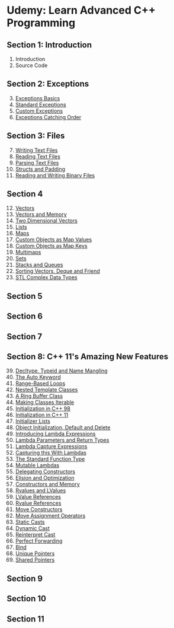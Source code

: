 # Udemy: Learn Advanced C++ Programming

## Section 1: Introduction

1. Introduction
2. Source Code

## Section 2: Exceptions

3. [Exceptions Basics](./BasicExceptions/)
4. [Standard Exceptions](./StandardExceptions/)
5. [Custom Exceptions](./CustomExceptions/)
6. [Exceptions Catching Order](./CatchingSubclassExceptions/)

## Section 3: Files

7. [Writing Text Files](./WritingTextFiles/)
8. [Reading Text Files](./ReadingTextFiles/)
9. [Parsing Text Files](./ParsingTextinFiles/)
10. [Structs and Padding](./StructandPadding/)
11. [Reading and Writing Binary Files](./BinaryFiles/)

## Section 4

12. [Vectors]()
13. [Vectors and Memory]()
14. [Two Dimensional Vectors]()
15. [Lists]()
16. [Maps]()
17. [Custom Objects as Map Values]()
18. [Custom Objects as Map Keys]()
19. [Multimaps]()
20. [Sets]()
21. [Stacks and Queues]()
22. [Sorting Vectors, Deque and Friend]()
23. [STL Complex Data Types]()

## Section 5


## Section 6


## Section 7


## Section 8: C++ 11's Amazing New Features

39. [Decltype, Typeid and Name Mangling](./DecltypeandTypeid/)
40. [The Auto Keyword](./TheautoKeyword/)
41. [Range-Based Loops](./EnhancedForLoop/)
42. [Nested Template Classes](./NestedTemplateClasses/)
43. [A Ring Buffer Class]()
44. [Making Classes Iterable]()
45. [Initialization in C++ 98]()
46. [Initialization in C++ 11]()
47. [Initializer Lists]()
48. [Object Initialization, Default and Delete]()
49. [Introducing Lambda Expressions]()
50. [Lambda Parameters and Return Types]()
51. [Lambda Capture Expressions]()
52. [Capturing this With Lambdas]()
53. [The Standard Function Type]()
54. [Mutable Lambdas]()
55. [Delegating Constructors]()
56. [Elision and Optimization]()
57. [Constructors and Memory]()
58. [Rvalues and LValues]()
59. [LValue References]()
60. [Rvalue References]()
61. [Move Constructors]()
62. [Move Assignment Operators]()
63. [Static Casts]()
64. [Dynamic Cast]()
65. [Reinterpret Cast]()
66. [Perfect Forwarding]()
67. [Bind]()
68. [Unique Pointers]()
69. [Shared Pointers]()

## Section 9


## Section 10


## Section 11
